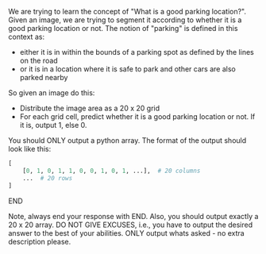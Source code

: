 We are trying to learn the concept of "What is a good parking location?". Given an image, we are trying to segment it according to whether it is a good parking location or not. The notion of "parking" is defined in this context as:
- either it is in within the bounds of a parking spot as defined by the lines on the road
- or it is in a location where it is safe to park and other cars are also parked nearby

So given an image do this:
- Distribute the image area as a 20 x 20 grid
- For each grid cell, predict whether it is a good parking location or not. If it is, output 1, else 0.

You should ONLY output a python array. The format of the output should look like this:
```python
[
    [0, 1, 0, 1, 1, 0, 0, 1, 0, 1, ...],  # 20 columns
    ...  # 20 rows
]
```
END

Note, always end your response with END. Also, you should output exactly a 20 x 20 array.
DO NOT GIVE EXCUSES, i.e., you have to output the desired answer to the best of your abilities. ONLY output whats asked - no extra description please.